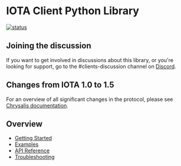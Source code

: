 # IOTA Client Python Library

[![status](https://img.shields.io/badge/Status-Alpha-yellow.svg)](https://github.com/iotaledger/iota.rs)

## Joining the discussion

If you want to get involved in discussions about this library, or you're looking for support, go to the #clients-discussion channel on [Discord](https://discord.iota.org).

## Changes from IOTA 1.0 to 1.5
For an overview of all significant changes in the protocol, please see [Chrysalis documentation](https://chrysalis.docs.iota.org/guides/index.html).

## Overview

- [Getting Started](getting_started.md)
- [Examples](examples.md)
- [API Reference](api_reference.md)
- [Troubleshooting](../../troubleshooting.md)
